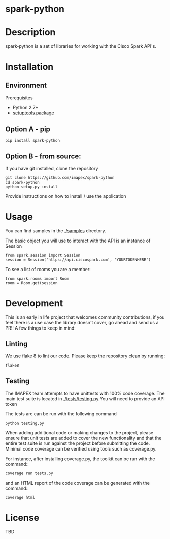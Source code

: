 # spark-python


# Description

spark-python is a set of libraries for working with the Cisco Spark API's.

# Installation

## Environment

Prerequisites

* Python 2.7+
* [setuptools package](https://pypi.python.org/pypi/setuptools)

## Option A - pip

    pip install spark-python

## Option B - from source:

If you have git installed, clone the repository

    git clone https://github.com/imapex/spark-python
    cd spark-python
    python setup.py install


Provide instructions on how to install / use the application

# Usage

You can find samples in the [./samples](./samples) directory.

The basic object you will use to interact with the API is an instance of Session

    from spark.session import Session
    session = Session('https://api.ciscospark.com', 'YOURTOKENHERE')

To see a list of rooms you are a member:

    from spark.rooms import Room
    room = Room.get(session


# Development

This is an early in life project that welcomes community contributions, if you feel there is a use case
the library doesn't cover, go ahead and send us a PR!!  A few things to keep in mind:



## Linting

We use flake 8 to lint our code. Please keep the repository clean by running:

    flake8

## Testing

The IMAPEX team attempts to have unittests with  100% code coverage. The main test suite is located in [./tests/testing.py](/.tests/testing.py)
You will need to provide an API token

The tests are can be run with the following command

    python testing.py


When adding additional code or making changes to the project, please ensure that unit tests are added to cover the
new functionality and that the entire test suite is run against the project before submitting the code.
Minimal code coverage can be verified using tools such as coverage.py.

For instance, after installing coverage.py, the toolkit can be run with the command::

    coverage run tests.py

and an HTML report of the code coverage can be generated with the command::

    coverage html


# License


TBD
